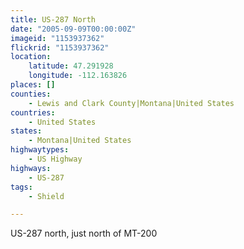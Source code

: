 ```yaml
---
title: US-287 North
date: "2005-09-09T00:00:00Z"
imageid: "1153937362"
flickrid: "1153937362"
location:
    latitude: 47.291928
    longitude: -112.163826
places: []
counties:
    - Lewis and Clark County|Montana|United States
countries:
    - United States
states:
    - Montana|United States
highwaytypes:
    - US Highway
highways:
    - US-287
tags:
    - Shield

---
```

US-287 north, just north of  MT-200